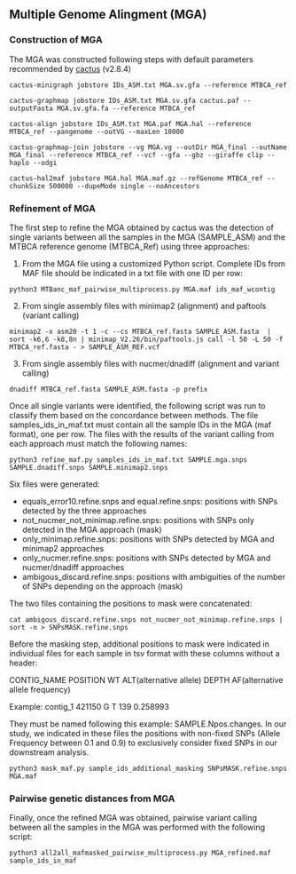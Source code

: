 ## Multiple Genome Alingment (MGA)
### Construction of MGA

The MGA was constructed following steps with default parameters recommended by [cactus](https://github.com/ComparativeGenomicsToolkit/cactus/blob/master/doc/pangenome.md) (v2.8.4)
```
cactus-minigraph jobstore IDs_ASM.txt MGA.sv.gfa --reference MTBCA_ref

cactus-graphmap jobstore IDs_ASM.txt MGA.sv.gfa cactus.paf --outputFasta MGA.sv.gfa.fa --reference MTBCA_ref

cactus-align jobstore IDs_ASM.txt MGA.paf MGA.hal --reference MTBCA_ref --pangenome --outVG --maxLen 10000

cactus-graphmap-join jobstore --vg MGA.vg --outDir MGA_final --outName MGA_final --reference MTBCA_ref --vcf --gfa --gbz --giraffe clip --haplo --odgi

cactus-hal2maf jobstore MGA.hal MGA.maf.gz --refGenome MTBCA_ref --chunkSize 500000 --dupeMode single --noAncestors
```


### Refinement of MGA

The first step to refine the MGA obtained by cactus was the detection of single variants between all the samples in the MGA (SAMPLE_ASM) and the MTBCA reference genome (MTBCA_Ref) using three approaches:

1. From the MGA file using a customized Python script. Complete IDs from MAF file should be indicated in a txt file with one ID per row:
```
python3 MTBanc_maf_pairwise_multiprocess.py MGA.maf ids_maf_wcontig
```

2. From single assembly files with minimap2 (alignment) and paftools (variant calling)

```
minimap2 -x asm20 -t 1 -c --cs MTBCA_ref.fasta SAMPLE_ASM.fasta  | sort -k6,6 -k8,8n | minimap_V2.26/bin/paftools.js call -l 50 -L 50 -f MTBCA_ref.fasta - > SAMPLE_ASM_REF.vcf
```

3. From single assembly files with nucmer/dnadiff (alignment and variant calling)

```
dnadiff MTBCA_ref.fasta SAMPLE_ASM.fasta -p prefix
```
Once all single variants were identified, the following script was run to classify them based on the concordance between methods. The file samples_ids_in_maf.txt must contain all the sample IDs in the MGA (maf format), one per row. The files with the results of the variant calling from each approach must match the following names:
```
python3 refine_maf.py samples_ids_in_maf.txt SAMPLE.mga.snps SAMPLE.dnadiff.snps SAMPLE.minimap2.snps
```

Six files were generated:
- equals_error10.refine.snps and equal.refine.snps: positions with SNPs detected by the three approaches
- not_nucmer_not_minimap.refine.snps: positions with SNPs only detected in the MGA approach (mask)
- only_minimap.refine.snps: positions with SNPs detected by MGA and minimap2 approaches
- only_nucmer.refine.snps: positions with SNPs detected by MGA and nucmer/dnadiff approaches
- ambigous_discard.refine.snps: positions with ambiguities of the number of SNPs depending on the approach (mask)

The two files containing the positions to mask were concatenated:
```
cat ambigous_discard.refine.snps not_nucmer_not_minimap.refine.snps | sort -n > SNPsMASK.refine.snps
```

Before the masking step, additional positions to mask were indicated in individual files for each sample in tsv format with these columns without a header:

CONTIG_NAME POSITION WT ALT(alternative allele) DEPTH AF(alternative allele frequency)

Example: contig_1 421150 G T 139 0.258993

They must be named following this example: SAMPLE.Npos.changes. In our study, we indicated in these files the positions with non-fixed SNPs (Allele Frequency between 0.1 and 0.9) to exclusively consider fixed SNPs in our downstream analysis. 

```
python3 mask_maf.py sample_ids_additional_masking SNPsMASK.refine.snps MGA.maf
```


### Pairwise genetic distances from MGA

Finally, once the refined MGA was obtained, pairwise variant calling between all the samples in the MGA was performed with the following script:
```
python3 all2all_mafmasked_pairwise_multiprocess.py MGA_refined.maf sample_ids_in_maf
```
